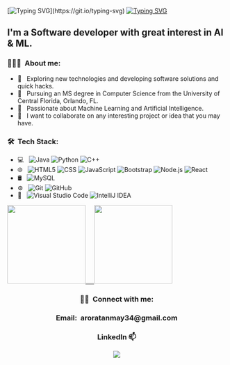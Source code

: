 [![Typing SVG](https://readme-typing-svg.demolab.com/?lines=Hi+there!+Welcome+to+my+repository;)](https://git.io/typing-svg)
[![Typing SVG](https://readme-typing-svg.demolab.com/?lines=My+name+is+Tanmay+Arora)](https://git.io/typing-svg)
<h2 align="left"> I'm a Software developer with great interest in AI & ML. </h2>

<h3>👨🏻‍💻 &nbsp;About me:</h3>

- 🤔 &nbsp; Exploring new technologies and developing software solutions and quick hacks.
- 💼 &nbsp; Pursuing an MS degree in Computer Science from the University of Central Florida, Orlando, FL.
- 🌱 &nbsp; Passionate about Machine Learning and Artificial Intelligence.
- 💞️ &nbsp; I want to collaborate on any interesting project or idea that you may have.


<h3> 🛠 &nbsp;Tech Stack:</h3>

- 💻 &nbsp;
  ![Java](https://img.shields.io/badge/-Java-333333?style=flat&logo=Java&logoColor=007396)
  ![Python](https://img.shields.io/badge/-Python-333333?style=flat&logo=python)
  ![C++](https://img.shields.io/badge/-C++-333333?style=flat&logo=C%2B%2B&logoColor=00599C)
- 🌐 &nbsp;
  ![HTML5](https://img.shields.io/badge/-HTML5-333333?style=flat&logo=HTML5)
  ![CSS](https://img.shields.io/badge/-CSS-333333?style=flat&logo=CSS3&logoColor=1572B6)
  ![JavaScript](https://img.shields.io/badge/-JavaScript-333333?style=flat&logo=javascript)
  ![Bootstrap](https://img.shields.io/badge/-Bootstrap-333333?style=flat&logo=bootstrap&logoColor=563D7C)
  ![Node.js](https://img.shields.io/badge/-Node.js-333333?style=flat&logo=node.js)
  ![React](https://img.shields.io/badge/-React-333333?style=flat&logo=react)
- 🛢 &nbsp;
  ![MySQL](https://img.shields.io/badge/-MySQL-333333?style=flat&logo=mysql)
   <!--![MongoDB](https://img.shields.io/badge/-MongoDB-333333?style=flat&logo=mongodb)-->
- ⚙️ &nbsp;
  ![Git](https://img.shields.io/badge/-Git-333333?style=flat&logo=git)
  ![GitHub](https://img.shields.io/badge/-GitHub-333333?style=flat&logo=github)
- 🔧 &nbsp;
  ![Visual Studio Code](https://img.shields.io/badge/-Visual%20Studio%20Code-333333?style=flat&logo=visual-studio-code&logoColor=007ACC)
  ![IntelliJ IDEA](https://img.shields.io/badge/-IntelliJ%20IDEA-000000?style=flat&logo=IntelliJ-IDEA&logoColor=white&link=https://www.jetbrains.com/idea/)

<!--GitHub stats theme credit: Anurag Hazra - "https://github.com/anuraghazra/github-readme-stats"-->
<a href="https://github.com/TANMAY-AR0RA/">
  <img height="180em" src="https://github-readme-stats.vercel.app/api?username=TANMAY-AR0RA&hide=stars,prs&theme=ambient_gradient&show_icons=true"/>
  &nbsp; &nbsp;
  <img height="180em"  src="https://github-readme-stats.vercel.app/api/top-langs/?username=TANMAY-AR0RA&theme=ambient_gradient"/>
</a>

<h3 align="center"> 🤝🏻 &nbsp;Connect with me: </h3>
<h3 align="center"> Email:&nbsp;  aroratanmay34@gmail.com </h3>



<h3 align="center"> LinkedIn 📫 </h3>
<!--<br /> -->
<p align="center">
<a href="https://www.linkedin.com/in/tanmay--arora/"><img src="https://img.shields.io/badge/linkedin-%230077B5.svg?&style=for-the-badge&logo=linkedin&logoColor=white"/></a>
</p>

